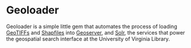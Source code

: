 # Geoloader

Geoloader is a simple little gem that automates the process of loading [GeoTIFFs][geotiff] and [Shapfiles][shapefile] into [Geoserver][geoserver], and [Solr][solr], the services that power the geospatial search interface at the University of Virginia Library.

[geotiff]: http://en.wikipedia.org/wiki/Geotiff
[shapefile]: http://en.wikipedia.org/wiki/Shapefile
[geoserver]: http://geoserver.org/
[solr]: http://lucene.apache.org/solr/
[jeweler]: https://github.com/technicalpickles/jeweler
